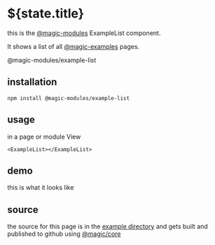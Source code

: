 # ${state.title}

this is the
[@magic-modules](https://github.com/magic-modules)
ExampleList component.

It shows a list of all [@magic-examples](https://magic-examples.github.io) pages.

<GitBadges>@magic-modules/example-list</GitBadges>

## installation

`npm install @magic-modules/example-list`

## usage

in a page or module View

`<ExampleList></ExampleList>`

## demo

this is what it looks like

<ExampleList></ExampleList>

## source

the source for this page is in the
[example directory](https://github.com/magic-modules/example-list/tree/master/example)
and gets built and published to github using
[@magic/core](https://github.com/magic/core)
